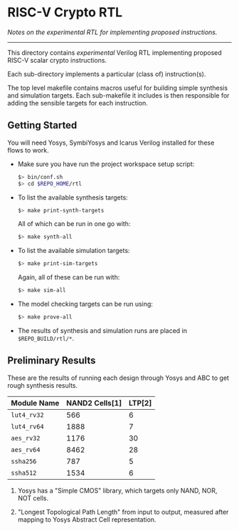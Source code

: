 
# RISC-V Crypto RTL

*Notes on the experimental RTL for implementing proposed instructions.*

---

This directory contains *experimental* Verilog RTL implementing proposed
RISC-V scalar crypto instructions.

Each sub-directory implements a particular (class of) instruction(s).

The top level makefile contains macros useful for building simple
synthesis and simulation targets. Each sub-makefile it includes is
then responsible for adding the sensible targets for each instruction.

## Getting Started

You will need Yosys, SymbiYosys and Icarus Verilog installed for these flows
to work.

- Make sure you have run the project workspace setup script:

  ```sh
  $> bin/conf.sh
  $> cd $REPO_HOME/rtl
  ```

- To list the available synthesis targets:
  ```sh
  $> make print-synth-targets
  ```
  
  All of which can be run in one go with:
  ```sh
  $> make synth-all
  ```

- To list the available simulation targets:
  ```sh
  $> make print-sim-targets
  ```

  Again, all of these can be run with:
  ```sh
  $> make sim-all
  ```

- The model checking targets can be run using:
  ```sh
  $> make prove-all
  ```

- The results of synthesis and simulation runs are placed in
 `$REPO_BUILD/rtl/*`.

## Preliminary Results

These are the results of running each design through Yosys and ABC
to get rough synthesis results.

Module Name    | NAND2 Cells[1] | LTP[2]
---------------|----------------|----------------
`lut4_rv32`    | 566            | 6 
`lut4_rv64`    | 1888           | 7 
`aes_rv32`     | 1176           | 30
`aes_rv64`     | 8462           | 28
`ssha256`      | 787            | 5 
`ssha512`      | 1534           | 6 

1. Yosys has a "Simple CMOS" library, which targets only NAND, NOR, NOT
   cells.

2. "Longest Topological Path Length" from input to output, measured after
   mapping to Yosys Abstract Cell representation.

